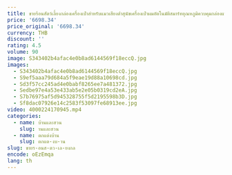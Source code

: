 ```yaml
---
title: ขายร้อนสัตว์เลี้ยงกล่องเครื่องเป่าสําหรับแมวเสียงต่ําสุนัขเครื่องเป่าผมอัตโนมัติสมาร์ทอุณหภูมิควบคุมกล่องแห้งสําหรับแมวลูกสุนัขขายร้อน
price: '6698.34'
price_original: '6698.34'
currency: THB
discount: ''
rating: 4.5
volume: 90
image: S343402b4afac4e0b8ad6144569f18eccQ.jpg
images:
  - S343402b4afac4e0b8ad6144569f18eccQ.jpg
  - S9ef5aaa79d684a5f9eae19d88a10698cd.jpg
  - Sd3f57cc245ad4e0babf8265ee7a481372.jpg
  - Sedbe97e4a53e433ab5e2e05b0319cd2eA.jpg
  - S7b76975af5d945328755f5d2195598b3D.jpg
  - Sf8dac07926e14c2583f53097fe68913ee.jpg
video: 4000224170945.mp4
categories:
  - name: บ้านและสวน
    slug: านและสวน
  - name: ตกแต่งบ้าน
    slug: ตกแต-งบ-าน
slug: ขายร-อนส-ตว-เล-ยงกล
encode: oEzEmqa
lang: th
---
```

  
